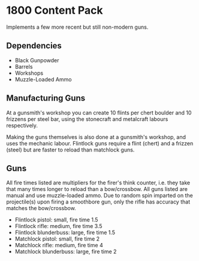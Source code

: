 # 1800 Content Pack

Implements a few more recent but still non-modern guns.

## Dependencies

- Black Gunpowder
- Barrels
- Workshops
- Muzzle-Loaded Ammo

## Manufacturing Guns

At a gunsmith's workshop you can create 10 flints per chert boulder and 10 frizzens per steel bar, using the stonecraft and metalcraft labours respectively.

Making the guns themselves is also done at a gunsmith's workshop, and uses the mechanic labour.
Flintlock guns require a flint (chert) and a frizzen (steel) but are faster to reload than matchlock guns.

## Guns

All fire times listed are multipliers for the firer's think counter, i.e. they take that many times longer to reload than a bow/crossbow.
All guns listed are manual and use muzzle-loaded ammo.
Due to random spin imparted on the projectile(s) upon firing a smoothbore gun, only the rifle has accuracy that matches the bow/crossbow.

- Flintlock pistol: small, fire time 1.5
- Flintlock rifle: medium, fire time 3.5
- Flintlock blunderbuss: large, fire time 1.5
- Matchlock pistol: small, fire time 2
- Matchlock rifle: medium, fire time 4
- Matchlock blunderbuss: large, fire time 2
